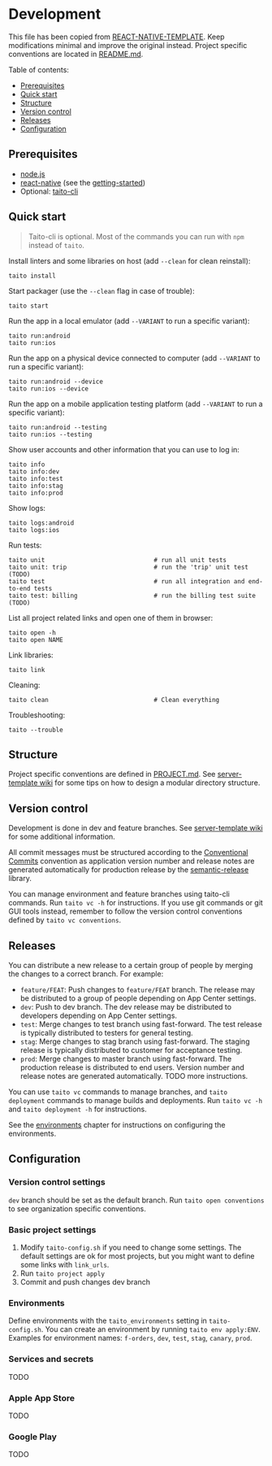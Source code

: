 # Development

This file has been copied from [REACT-NATIVE-TEMPLATE](https://github.com/TaitoUnited/REACT-NATIVE-TEMPLATE/). Keep modifications minimal and improve the original instead. Project specific conventions are located in [README.md](README.md#conventions).

Table of contents:

* [Prerequisites](#prerequisites)
* [Quick start](#quick-start)
* [Structure](#structure)
* [Version control](#version-control)
* [Releases](#releases)
* [Configuration](#configuration)

## Prerequisites

* [node.js](https://nodejs.org/)
* [react-native](https://facebook.github.io/react-native/) (see the [getting-started](https://facebook.github.io/react-native/docs/getting-started.html))
* Optional: [taito-cli](https://github.com/TaitoUnited/taito-cli#readme)

## Quick start

> Taito-cli is optional. Most of the commands you can run with `npm` instead of `taito`.

Install linters and some libraries on host (add `--clean` for clean reinstall):

    taito install

Start packager (use the `--clean` flag in case of trouble):

    taito start

Run the app in a local emulator (add `--VARIANT` to run a specific variant):

    taito run:android
    taito run:ios

Run the app on a physical device connected to computer (add `--VARIANT` to run a specific variant):

    taito run:android --device
    taito run:ios --device

Run the app on a mobile application testing platform (add `--VARIANT` to run a specific variant):

    taito run:android --testing
    taito run:ios --testing

Show user accounts and other information that you can use to log in:

    taito info
    taito info:dev
    taito info:test
    taito info:stag
    taito info:prod

Show logs:

    taito logs:android
    taito logs:ios

Run tests:

    taito unit                              # run all unit tests
    taito unit: trip                        # run the 'trip' unit test (TODO)
    taito test                              # run all integration and end-to-end tests
    taito test: billing                     # run the billing test suite (TODO)

List all project related links and open one of them in browser:

    taito open -h
    taito open NAME

Link libraries:

    taito link

Cleaning:

    taito clean                             # Clean everything

Troubleshooting:

    taito --trouble

## Structure

Project specific conventions are defined in [PROJECT.md](PROJECT.md#conventions). See [server-template wiki](https://github.com/TaitoUnited/server-template/wiki/Structure) for some tips on how to design a modular directory structure.

## Version control

Development is done in dev and feature branches. See [server-template wiki](https://github.com/TaitoUnited/server-template/wiki/Version-control) for some additional information.

All commit messages must be structured according to the [Conventional Commits](http://conventionalcommits.org/) convention as application version number and release notes are generated automatically for production release by the [semantic-release](https://github.com/semantic-release/semantic-release) library.

You can manage environment and feature branches using taito-cli commands. Run `taito vc -h` for instructions. If you use git commands or git GUI tools instead, remember to follow the version control conventions defined by `taito vc conventions`.

## Releases

You can distribute a new release to a certain group of people by merging the changes to a correct branch. For example:

* `feature/FEAT`: Push changes to `feature/FEAT` branch. The release may be distributed to a group of people depending on App Center settings.
* `dev`: Push to dev branch. The dev release may be distributed to developers depending on App Center settings.
* `test`: Merge changes to test branch using fast-forward. The test release is typically distributed to testers for general testing.
* `stag`: Merge changes to stag branch using fast-forward. The staging release is typically distributed to customer for acceptance testing.
* `prod`: Merge changes to master branch using fast-forward. The production release is distributed to end users. Version number and release notes are generated automatically. TODO more instructions.

You can use `taito vc` commands to manage branches, and `taito deployment` commands to manage builds and deployments. Run `taito vc -h` and `taito deployment -h` for instructions.

See the [environments](#environments) chapter for instructions on configuring the environments.

## Configuration

### Version control settings

`dev` branch should be set as the default branch. Run `taito open conventions` to see organization specific conventions.

### Basic project settings

1. Modify `taito-config.sh` if you need to change some settings. The default settings are ok for most projects, but you might want to define some links with `link_urls`.
2. Run `taito project apply`
3. Commit and push changes dev branch

### Environments

Define environments with the `taito_environments` setting in `taito-config.sh`. You can create an environment by running `taito env apply:ENV`. Examples for environment names: `f-orders`, `dev`, `test`, `stag`, `canary`, `prod`.

### Services and secrets

TODO

### Apple App Store

TODO

### Google Play

TODO
